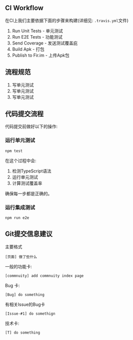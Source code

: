 CI Workflow
---

在CI上我们主要依据下面的步骤来构建(详细见: ``.travis.yml``文件)

1. Run Unit Tests - 单元测试
2. Run E2E Tests - 功能测试
3. Send Coverage - 发送测试覆盖庇
4. Build Apk - 打包
5. Publish to Fir.im - 上传Apk包

流程规范
---

1. 写单元测试
2. 写单元测试
3. 写单元测试

代码提交流程
---

代码提交前做好以下的操作:

### 运行单元测试

```
npm test
```

在这个过程中会:

1. 检测TypeScript语法
2. 运行单元测试
3. 计算测试覆盖率

确保每一步都是正确的。

### 运行集成测试

```
npm run e2e
```

Git提交信息建议
---

主要格式

```
[页面] 做了些什么
```

一般的功能卡:

```
[commnuity] add commnuity index page
```


Bug 卡:

```
[Bug] do something
```

有相关Issue的Bug卡

```
[Issue-#1] do somethign
```

技术卡:

```
[T] do something
```